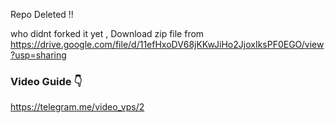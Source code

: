 Repo Deleted !!

who didnt forked it yet , Download zip file from https://drive.google.com/file/d/11efHxoDV68jKKwJiHo2JjoxIksPF0EGO/view?usp=sharing

### Video Guide 👇
https://telegram.me/video_vps/2
